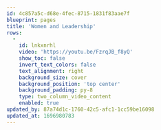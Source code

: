```yaml
---
id: 4c857a5c-d68e-4fec-8715-1831f83aae7f
blueprint: pages
title: 'Women and Leadership'
rows:
  -
    id: lnkxnrhl
    video: 'https://youtu.be/FzrqJB_f8yQ'
    show_toc: false
    invert_text_colors: false
    text_alignment: right
    background_size: cover
    background_position: 'top center'
    background_padding: py-8
    type: two_column_video_content
    enabled: true
updated_by: 87a74d1c-1760-42c5-afc1-1cc59be16098
updated_at: 1696980783
---
```

